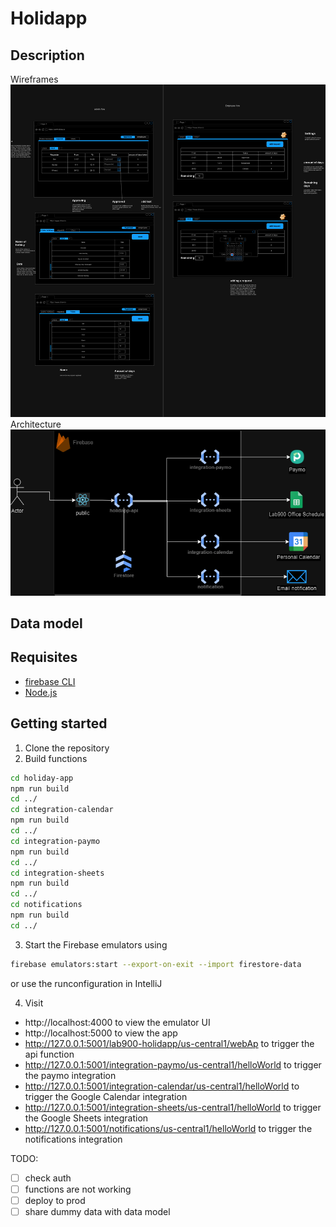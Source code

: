 # Holidapp

## Description

Wireframes
![Wireframes](docs/MVP%20Holiday%20app-wireframes.drawio.png)
Architecture
![Architecture](docs/MVP%20Holiday%20app-architecture.drawio.png)

## Data model

## Requisites

- [firebase CLI](https://firebase.google.com/docs/cli)
- [Node.js](https://nodejs.org/en/)

## Getting started

1. Clone the repository
2. Build functions

```bash
cd holiday-app
npm run build
cd ../
cd integration-calendar
npm run build
cd ../
cd integration-paymo
npm run build
cd ../
cd integration-sheets
npm run build
cd ../
cd notifications
npm run build
cd ../
```

3. Start the Firebase emulators using

```bash
firebase emulators:start --export-on-exit --import firestore-data
```

or use the runconfiguration in IntelliJ

4. Visit

- http://localhost:4000 to view the emulator UI
- http://localhost:5000 to view the app
- http://127.0.0.1:5001/lab900-holidapp/us-central1/webAp to trigger the api function
- http://127.0.0.1:5001/integration-paymo/us-central1/helloWorld to trigger the paymo integration
- http://127.0.0.1:5001/integration-calendar/us-central1/helloWorld to trigger the Google Calendar integration
- http://127.0.0.1:5001/integration-sheets/us-central1/helloWorld to trigger the Google Sheets integration
- http://127.0.0.1:5001/notifications/us-central1/helloWorld to trigger the notifications integration

TODO:

- [ ] check auth
- [ ] functions are not working
- [ ] deploy to prod
- [ ] share dummy data with data model
